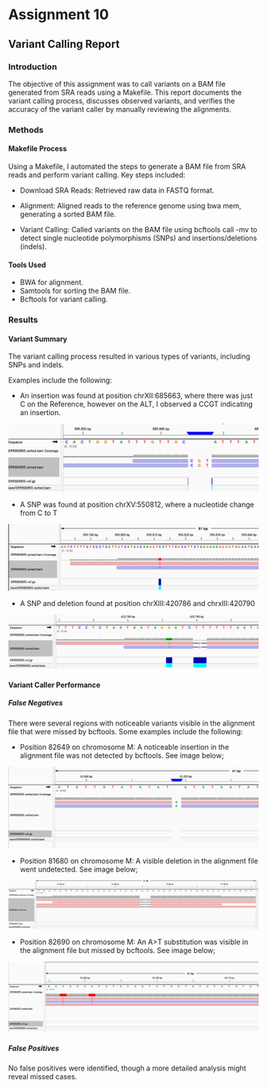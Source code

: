 # Assignment 10

## Variant Calling Report

### Introduction
The objective of this assignment was to call variants on a BAM file generated from SRA reads using a Makefile. 
This report documents the variant calling process, discusses observed variants, and verifies the accuracy 
of the variant caller by manually reviewing the alignments.

### Methods
#### Makefile Process
Using a Makefile, I automated the steps to generate a BAM file from SRA reads and perform variant calling. Key steps included:

- Download SRA Reads: Retrieved raw data in FASTQ format.

- Alignment: Aligned reads to the reference genome using bwa mem, generating a sorted BAM file.

- Variant Calling: Called variants on the BAM file using bcftools call -mv to detect single nucleotide polymorphisms (SNPs) and insertions/deletions (indels).

#### Tools Used
- BWA for alignment.
- Samtools for sorting the BAM file.
- Bcftools for variant calling.

### Results

#### Variant Summary
The variant calling process resulted in various types of variants, including SNPs and indels.

Examples include the following:
- An insertion was found at position chrXII:685663, where there was just C on the Reference, however on the ALT, I observed a CCGT indicating an insertion.

![alt text](image-4.png)

- A SNP was found at position chrXV:550812, where a nucleotide change from C to T 

![alt text](image-3.png)

- A SNP and deletion found at position chrXIII:420786 and chrxIII:420790

![alt text](image-5.png)


#### Variant Caller Performance
#####  False Negatives

There were several regions with noticeable variants visible in the alignment file that were missed by bcftools. Some examples include the following:

- Position 82649 on chromosome M: A noticeable insertion in the alignment file was not detected by bcftools. See image below;

![alt text](image-1.png)

- Position 81680 on chromosome M: A visible deletion in the alignment file went undetected. See image below;

![alt text](image.png)

- Position 82690 on chromosome M: An A>T substitution was visible in the alignment file but missed by bcftools. See image below;

![alt text](image-2.png)


##### False Positives
No false positives were identified, though a more detailed analysis might reveal missed cases.
